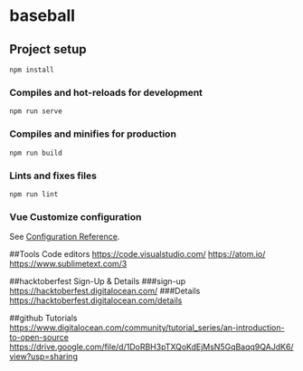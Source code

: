 # baseball

## Project setup
```
npm install
```

### Compiles and hot-reloads for development
```
npm run serve
```

### Compiles and minifies for production
```
npm run build
```

### Lints and fixes files
```
npm run lint
```

### Vue Customize configuration
See [Configuration Reference](https://cli.vuejs.org/config/).

##Tools
Code editors
https://code.visualstudio.com/
https://atom.io/
https://www.sublimetext.com/3

##hacktoberfest Sign-Up & Details
###sign-up
https://hacktoberfest.digitalocean.com/
###Details
https://hacktoberfest.digitalocean.com/details

##github Tutorials
https://www.digitalocean.com/community/tutorial_series/an-introduction-to-open-source
https://drive.google.com/file/d/1DoRBH3pTXQoKdEjMsN5GqBaqq9QAJdK6/view?usp=sharing

